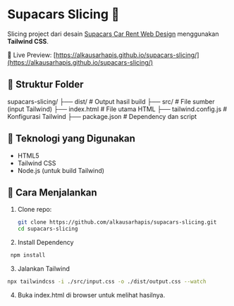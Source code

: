 # Supacars Slicing 🚗

Slicing project dari desain [Supacars Car Rent Web Design](https://shaynakit.com/details/supacars-car-rent-web-design) menggunakan **Tailwind CSS**.

🔗 Live Preview: [https://alkausarhapis.github.io/supacars-slicing/](https://alkausarhapis.github.io/supacars-slicing/)

## 📁 Struktur Folder
supacars-slicing/
├── dist/ # Output hasil build
├── src/ # File sumber (input Tailwind)
├── index.html # File utama HTML
├── tailwind.config.js # Konfigurasi Tailwind
├── package.json # Dependency dan script

## 🔨 Teknologi yang Digunakan
- HTML5
- Tailwind CSS
- Node.js (untuk build Tailwind)

## 🚀 Cara Menjalankan

1. Clone repo:
   ```bash
   git clone https://github.com/alkausarhapis/supacars-slicing.git
   cd supacars-slicing

2. Install Dependency
  ```bash
   npm install
  ```
3. Jalankan Tailwind
```bash
npx tailwindcss -i ./src/input.css -o ./dist/output.css --watch
```
4. Buka index.html di browser untuk melihat hasilnya.
